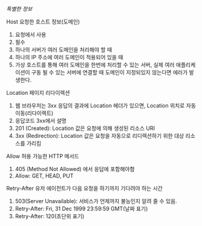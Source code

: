 *특별한 정보*

Host
요청한 호스트 정보(도메인)
1. 요청에서 사용
2. 필수
3. 하나의 서버가 여러 도메인을 처리해야 할 때
4. 하나의 IP 주소에 여러 도메인이 적용되어 있을 때
5. 가상 호스트를 통해 여러 도메인을 한번에 처리할 수 있는 서버, 실제 여러 애플리케이션이 구동 될 수 있는 서버에 연결할 때 도메인이 지정되있지 않는다면 에러가 발생한다.

Location
페이지 리다이렉션
1. 웹 브라우저는 3xx 응답의 결과에 Location 헤더가 있으면, Location 위치로 자동 이동(리다이렉트)
2. 응답코드 3xx에서 설명
3. 201 (Created): Location 값은 요청에 의해 생성된 리소스 URI
4. 3xx (Redirection): Location 값은 요청을 자동으로 리디렉션하기 위한 대상 리소스를 가리킴

Allow
허용 가능한 HTTP 메서드
1. 405 (Method Not Allowed) 에서 응답에 포함해야함
2. Allow: GET, HEAD, PUT

Retry-After
유저 에이전트가 다음 요청을 하기까지 기다려야 하는 시간
1. 503(Server Unavailable): 서비스가 언제까지 불능인지 알려 줄 수 있음.
2. Retry-After: Fri, 31 Dec 1999 23:59:59 GMT(날짜 표기)
3. Retry-After: 120(초단위 표기)